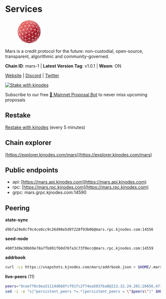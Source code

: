 # Services

<figure><img src="https://raw.githubusercontent.com/kj89/cosmos-images/main/logos/mars.png" alt=""><figcaption></figcaption></figure>

Mars is a credit protocol for the future: non-custodial,  open-source, transparent, algorithmic and community-governed.

**Chain ID**: mars-1 | **Latest Version Tag**: v1.0.1 | **Wasm**: ON

[Website](https://marsprotocol.io) | [Discord](https://discord.gg/marsprotocol) | [Twitter](https://twitter.com/mars_protocol)

[![Stake with kjnodes](https://i.ibb.co/cr44Q8j/button-stake-with-kjnodes.png)](https://restake.app/mars/marsvaloper1p9t4gr40rnpdwqacxgcqp7ffrfw908nu020g4n)

Subscribe to our free [🤖 Mainnet Proposal Bot](https://t.me/kjnodes_proposal_bot) to never miss upcoming proposals

## Restake

[Restake with kjnodes](https://restake.app/mars/marsvaloper1p9t4gr40rnpdwqacxgcqp7ffrfw908nu020g4n) (every 5 minutes)
## Chain explorer
[https://explorer.kjnodes.com/mars](https://explorer.kjnodes.com/mars)

## Public endpoints

* api: [https://mars.api.kjnodes.com](https://mars.api.kjnodes.com)
* rpc: [https://mars.rpc.kjnodes.com](https://mars.rpc.kjnodes.com)
* grpc: mars.grpc.kjnodes.com:14590

## Peering

**state-sync**

```text
d9bfa29e0cf9c4ce0cc9c26d98e5d97228f93b0b@mars.rpc.kjnodes.com:14556
```

**seed-node**

```text
400f3d9e30b69e78a7fb891f60d76fa3c73f0ecc@mars.rpc.kjnodes.com:14559
```

**addrbook**
```bash
curl -Ls https://snapshots.kjnodes.com/mars/addrbook.json > $HOME/.mars/config/addrbook.json
```

**live-peers** (11)
```bash
peers="9ceeff8c0ea31114d668fcf01fc2f74ea5037ba8@213.32.24.201:26656,471518432477e31ea348af246c0b54095d41352c@169.155.47.57:26656,9cb92702727bc5f3d40154e625b9553a04f4d649@65.109.104.72:18556,becb82a1fbd1b539a413f19967b5148a43bc4515@159.223.55.135:26656,b88814bddfccd85289d7201bfd6fc6c4b3342ab2@178.162.165.193:36095,e1b058e5cfa2b836ddaa496b10911da62dcf182e@65.21.136.170:55656,71e68493dec1758000a3cad3dcef7db201049e8b@5.9.81.91:26656,d10e5704f3c8e9dd6ef42445e4b88bb57d0a8289@65.108.8.247:18556,97e4468ac589eac505a800411c635b14511a61bb@134.65.194.206:26656,d2247f7b919f0781c90ee61958d7044665a22d38@169.155.168.110:26656,d9bfa29e0cf9c4ce0cc9c26d98e5d97228f93b0b@65.109.88.38:14556"
sed -i -e "s|^persistent_peers *=.*|persistent_peers = \"$peers\"|" $HOME/.mars/config/config.toml
```
